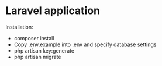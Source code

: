 
# Laravel application

Installation:

- composer install
- Copy .env.example into .env and specify database settings
- php artisan key:generate
- php artisan migrate
